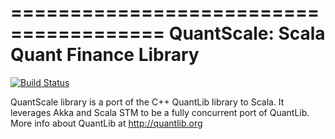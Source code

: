 =======================================
QuantScale: Scala Quant Finance Library
=======================================

[![Build Status](https://secure.travis-ci.org/choucrifahed/quantscale.png?branch=master)](http://travis-ci.org/choucrifahed/quantscale)

QuantScale library is a port of the C++ QuantLib library to Scala.
It leverages Akka and Scala STM to be a fully concurrent port of QuantLib.
More info about QuantLib at http://quantlib.org
